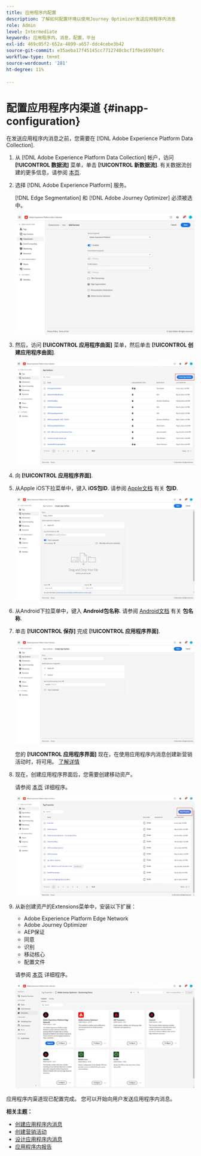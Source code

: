 ```yaml
---
title: 应用程序内配置
description: 了解如何配置环境以使用Journey Optimizer发送应用程序内消息
role: Admin
level: Intermediate
keywords: 应用程序内，消息，配置，平台
exl-id: 469c05f2-652a-4899-a657-ddc4cebe3b42
source-git-commit: e35aeba17f45145cc7712740cbcf1f0e169760fc
workflow-type: tm+mt
source-wordcount: '281'
ht-degree: 11%

---
```


# 配置应用程序内渠道 {#inapp-configuration}

在发送应用程序内消息之前，您需要在 [!DNL Adobe Experience Platform Data Collection].

1. 从 [!DNL Adobe Experience Platform Data Collection] 帐户，访问 **[!UICONTROL 数据流]** 菜单，单击 **[!UICONTROL 新数据流]**. 有关数据流创建的更多信息，请参阅 [本页](https://aep-sdks.gitbook.io/docs/getting-started/configure-datastreams).

1. 选择 [!DNL Adobe Experience Platform] 服务。

   [!DNL Edge Segmentation] 和 [!DNL Adobe Journey Optimizer] 必须被选中。

   ![](assets/inapp_config_6.png)

1. 然后，访问 **[!UICONTROL 应用程序曲面]** 菜单，然后单击 **[!UICONTROL 创建应用程序曲面]**.

   ![](assets/inapp_config_1.png)

1. 向 **[!UICONTROL 应用程序界面]**.

1. 从Apple iOS下拉菜单中，键入 **iOS包ID**. 请参阅 [Apple文档](https://developer.apple.com/documentation/appstoreconnectapi/bundle_ids) 有关 **包ID**.

   ![](assets/inapp_config_2.png)

1. 从Android下拉菜单中，键入 **Android包名称**. 请参阅 [Android文档](https://support.google.com/admob/answer/9972781?hl=en#:~:text=The%20package%20name%20of%20an,supported%20third%2Dparty%20Android%20stores) 有关 **包名称**.

1. 单击 **[!UICONTROL 保存]** 完成 **[!UICONTROL 应用程序界面]**.

   ![](assets/inapp_config_3.png)

   您的 **[!UICONTROL 应用程序界面]** 现在，在使用应用程序内消息创建新营销活动时，将可用。 [了解详情](create-in-app.md)

1. 现在，创建应用程序界面后，您需要创建移动资产。

   请参阅 [本页](https://experienceleague.adobe.com/docs/experience-platform/tags/admin/companies-and-properties.html#for-mobile) 详细程序。

   ![](assets/inapp_config_4.png)

1. 从新创建资产的Extensions菜单中，安装以下扩展：

   * Adobe Experience Platform Edge Network
   * Adobe Journey Optimizer
   * AEP保证
   * 同意
   * 识别
   * 移动核心
   * 配置文件

   请参阅 [本页](https://experienceleague.adobe.com/docs/experience-platform/tags/ui/extensions/overview.html?lang=en#add-a-new-extension) 详细程序。

   ![](assets/inapp_config_5.png)

应用程序内渠道现已配置完成。 您可以开始向用户发送应用程序内消息。

**相关主题：**

* [创建应用程序内消息](create-in-app.md)
* [创建营销活动](../campaigns/create-campaign.md)
* [设计应用程序内消息](design-in-app.md)
* [应用程序内报告](../reports/campaign-global-report.md#inapp-report)
